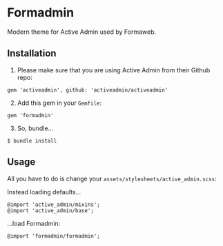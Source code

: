 # Formadmin

Modern theme for Active Admin used by Formaweb.

## Installation

1. Please make sure that you are using Active Admin from their Github repo:

```
gem 'activeadmin', github: 'activeadmin/activeadmin'
```

2. Add this gem in your `Gemfile`:

```
gem 'formadmin'
```

3. So, bundle...

```
$ bundle install
```

## Usage

All you have to do is change your `assets/stylesheets/active_admin.scss`:

Instead loading defaults...

```
@import 'active_admin/mixins';
@import 'active_admin/base';
```

...load Formadmin:

```
@import 'formadmin/formadmin';
```
